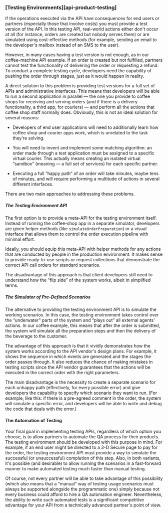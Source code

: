 ### [Testing Environments][api-product-testing]

If the operations executed via the API have consequences for end users or partners (especially those that involve costs) you must provide a test version of the API. In this testing API, real-world actions either don't occur at all (for instance, orders are created but nobody serves them) or are simulated using cost-effective methods (for example, sending an email to the developer's mailbox instead of an SMS to the user).

However, in many cases having a test version is not enough, as in our coffee-machine API example. If an order is created but not fulfilled, partners cannot test the functionality of delivering the order or requesting a refund. To conduct a complete testing cycle, developers need the capability of pushing the order through stages, just as it would happen in reality.

A direct solution to this problem is providing test versions for a full set of APIs and administrative interfaces. This means that developers will be able to run a second application in parallel — the one you provide to coffee shops for receiving and serving orders (and if there is a delivery functionality, a third app, for couriers) — and perform all the actions that coffee shop staff normally does. Obviously, this is not an ideal solution for several reasons:

  * Developers of end user applications will need to additionally learn how coffee shop and courier apps work, which is unrelated to the task they're solving.

  * You will need to invent and implement some matching algorithm: an order made through a test application must be assigned to a specific virtual courier. This actually means creating an isolated virtual “sandbox” (meaning — a full set of services) for each specific partner.

  * Executing a full “happy path” of an order will take minutes, maybe tens of minutes, and will require performing a multitude of actions in several different interfaces.

There are two main approaches to addressing these problems.

##### The Testing Environment API

The first option is to provide a meta-API for the testing environment itself. Instead of running the coffee-shop app in a separate simulator, developers are given helper methods (like `simulateOrderPreparation`) or a visual interface that allows them to control the order execution pipeline with minimal effort.

Ideally, you should equip this meta-API with helper methods for any actions that are conducted by people in the production environment. It makes sense to provide ready-to-use scripts or request collections that demonstrate the correct API call orders for standard scenarios. 

The disadvantage of this approach is that client developers still need to understand how the “flip side” of the system works, albeit in simplified terms.

##### The Simulator of Pre-Defined Scenarios

The alternative to providing the testing environment API is to simulate the working scenarios. In this case, the testing environment takes control over the “underwater” parts of the system and “plays out” all external agents' actions. In our coffee example, this means that after the order is submitted, the system will simulate all the preparation steps and then the delivery of the beverage to the customer.

The advantage of this approach is that it vividly demonstrates how the system works according to the API vendor's design plans. For example, it shows the sequence in which events are generated and the stages the order passes through. It also reduces the chance of making mistakes in testing scripts since the API vendor guarantees that the actions will be executed in the correct order with the right parameters.

The main disadvantage is the necessity to create a separate scenario for each unhappy path (effectively, for every possible error) and give developers the capability to specify which scenario they want to run. (For example, like this: if there is a pre-agreed comment in the order, the system will simulate a specific error, and developers will be able to write and debug the code that deals with the error.)

#### The Automation of Testing

Your final goal in implementing testing APIs, regardless of which option you choose, is to allow partners to automate the QA process for their products. The testing environment should be developed with this purpose in mind. For example, if an end user might be directed to a 3-D Secure page to pay for the order, the testing environment API must provide a way to simulate the successful (or unsuccessful) completion of this step. Also, in both variants, it's possible (and desirable) to allow running the scenarios in a fast-forward manner to make automated testing much faster than manual testing.

Of course, not every partner will be able to take advantage of this possibility (which also means that a “manual” way of testing usage scenarios must always be supported alongside the programmatic one) simply because not every business could afford to hire a QA automation engineer. Nevertheless, the ability to write such automated tests is a significant competitive advantage for your API from a technically advanced partner's point of view. 